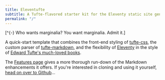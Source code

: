 ```yaml
---
title: Eleventufte
subtitle: A Tufte-flavored starter kit for the Eleventy static site generator
permalink: "/"
---
```


[^{-} Who wants marginalia? You want marginalia. Admit it.]

A quick-start template that combines the front-end styling of [tufte-css](https://github.com/edwardtufte/tufte-css), the custom parser of [tufte-markdown](https://github.com/luhmann/tufte-markdown), and the flexibility of [Eleventy](https://11ty.dev) in the style of [Edward Tufte's much-loved books](https://www.edwardtufte.com/tufte/).

The [Features page](features/) gives a more thorough run-down of the Markdown enhancements it offers. If you're interested in cloning and using it yourself, [head on over to Github](https://github.com/nerdhaus/eleventufte/generate)…